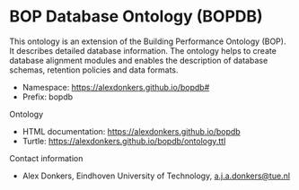 
# BOP Database Ontology (BOPDB)
This ontology is an extension of the Building Performance Ontology (BOP). It describes detailed database information. The ontology helps to create database alignment modules and enables the description of database schemas, retention policies and data formats.

* Namespace: https://alexdonkers.github.io/bopdb#
* Prefix: bopdb

Ontology
* HTML documentation: https://alexdonkers.github.io/bopdb
* Turtle: https://alexdonkers.github.io/bopdb/ontology.ttl

Contact information
* Alex Donkers, Eindhoven University of Technology, [a.j.a.donkers@tue.nl](mailto:a.j.a.donkers@tue.nl)
